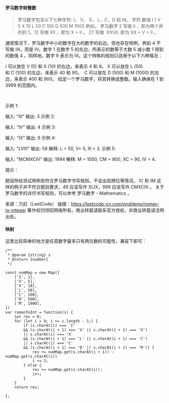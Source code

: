 #### 罗马数字转整数

> 罗马数字包含以下七种字符: I， V， X， L，C，D 和 M。
字符          数值
I             1
V             5
X             10
L             50
C             100
D             500
M             1000
例如， 罗马数字 2 写做 II ，即为两个并列的 1。12 写做 XII ，即为 X + II 。 27 写做  XXVII, 即为 XX + V + II 。

通常情况下，罗马数字中小的数字在大的数字的右边。但也存在特例，例如 4 不写做 IIII，而是 IV。数字 1 在数字 5 的左边，所表示的数等于大数 5 减小数 1 得到的数值 4 。同样地，数字 9 表示为 IX。这个特殊的规则只适用于以下六种情况：

I 可以放在 V (5) 和 X (10) 的左边，来表示 4 和 9。
X 可以放在 L (50) 和 C (100) 的左边，来表示 40 和 90。 
C 可以放在 D (500) 和 M (1000) 的左边，来表示 400 和 900。
给定一个罗马数字，将其转换成整数。输入确保在 1 到 3999 的范围内。

 

示例 1:

输入: "III"
输出: 3
示例 2:

输入: "IV"
输出: 4
示例 3:

输入: "IX"
输出: 9
示例 4:

输入: "LVIII"
输出: 58
解释: L = 50, V= 5, III = 3.
示例 5:

输入: "MCMXCIV"
输出: 1994
解释: M = 1000, CM = 900, XC = 90, IV = 4.
 

提示：

题目所给测试用例皆符合罗马数字书写规则，不会出现跨位等情况。
IC 和 IM 这样的例子并不符合题目要求，49 应该写作 XLIX，999 应该写作 CMXCIX 。
关于罗马数字的详尽书写规则，可以参考 罗马数字 - Mathematics 。

来源：力扣（LeetCode）
链接：https://leetcode-cn.com/problems/roman-to-integer
著作权归领扣网络所有。商业转载请联系官方授权，非商业转载请注明出处。

#### 映射
这里比较简单的地方是任意数字最多只有两位数的可能性，兼容下即可：
```
/**
 * @param {string} s
 * @return {number}
 */

const numMap = new Map([
    ['I', 1],
    ['V', 5],
    ['X', 10],
    ['L', 50],
    ['C', 100],
    ['D', 500],
    ['M', 1000],
])
var romanToInt = function(s) {
    let res = 0;
    for (let i = 0; i <= s.length - 1;) {
        if (s.charAt(i) === 'I' 
        && (s.charAt(i + 1) === 'V' || s.charAt(i + 1) === 'X')
        || s.charAt(i) === 'X' 
        && (s.charAt(i + 1) === 'L' || s.charAt(i + 1) === 'C')
        || s.charAt(i) === 'C' 
        && (s.charAt(i + 1) === 'D' || s.charAt(i + 1) === 'M')) {
            res += numMap.get(s.charAt(i + 1)) - numMap.get(s.charAt(i))
            i += 2;
        } else {
            res += numMap.get(s.charAt(i));
            i++;
        }
    }
    return res;
    
};
```
